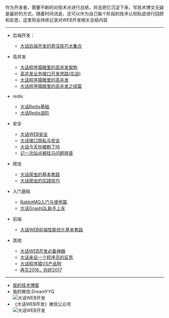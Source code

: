 作为开发者，需要不断的对技术点进行总结，并且把它沉淀下来，写技术博文无疑是最好的方式，随着时间流逝，还可以作为自己每个阶段的技术认知轨迹进行回顾和反思，这里将会持续记录对WEB开发相关总结内容

---
* 后端开发：
    * [大话后端开发的奇淫技巧大集合](https://github.com/SFLAQiu/web-develop/blob/master/%E5%A4%A7%E8%AF%9D%E5%90%8E%E7%AB%AF%E5%BC%80%E5%8F%91%E7%9A%84%E5%A5%87%E6%B7%AB%E6%8A%80%E5%B7%A7%E5%A4%A7%E9%9B%86%E5%90%88.md)
* 高并发
    * [大话程序猿眼里的高并发架构](https://github.com/SFLAQiu/web-develop/blob/master/%E5%A4%A7%E8%AF%9D%E7%A8%8B%E5%BA%8F%E7%8C%BF%E7%9C%BC%E9%87%8C%E7%9A%84%E9%AB%98%E5%B9%B6%E5%8F%91%E6%9E%B6%E6%9E%84.md)
    * [高并发业务接口开发思路(实战)](https://github.com/SFLAQiu/web-develop/blob/master/%E9%AB%98%E5%B9%B6%E5%8F%91%E4%B8%9A%E5%8A%A1%E6%8E%A5%E5%8F%A3%E5%BC%80%E5%8F%91%E6%80%9D%E8%B7%AF(%E5%AE%9E%E6%88%98).md)
    * [大话程序猿眼里的高并发](https://github.com/SFLAQiu/web-develop/blob/master/%E5%A4%A7%E8%AF%9D%E7%A8%8B%E5%BA%8F%E7%8C%BF%E7%9C%BC%E9%87%8C%E7%9A%84%E9%AB%98%E5%B9%B6%E5%8F%91.md)
    * [大话程序猿眼里的高并发之续篇](https://github.com/SFLAQiu/web-develop/blob/master/%E5%A4%A7%E8%AF%9D%E7%A8%8B%E5%BA%8F%E7%8C%BF%E7%9C%BC%E9%87%8C%E7%9A%84%E9%AB%98%E5%B9%B6%E5%8F%91%E4%B9%8B%E7%BB%AD%E7%AF%87.md)
* redis
    * [大话Redis基础](https://github.com/SFLAQiu/web-develop/blob/master/%E5%A4%A7%E8%AF%9DRedis%E5%9F%BA%E7%A1%80.md)
    * [大话Redis进阶](https://github.com/SFLAQiu/web-develop/blob/master/%E5%A4%A7%E8%AF%9DRedis%E8%BF%9B%E9%98%B6.md)

* 安全
    * [大话WEB安全](https://github.com/SFLAQiu/web-develop/blob/master/%E5%A4%A7%E8%AF%9DWEB%E5%AE%89%E5%85%A8.md)
    * [大话接口隐私与安全](https://github.com/SFLAQiu/web-develop/blob/master/%E5%A4%A7%E8%AF%9D%E6%8E%A5%E5%8F%A3%E9%9A%90%E7%A7%81%E4%B8%8E%E5%AE%89%E5%85%A8.md)
    * [大话今天你被刷了吗](https://github.com/SFLAQiu/web-develop/blob/master/%E5%A4%A7%E8%AF%9D%E4%BB%8A%E5%A4%A9%E4%BD%A0%E8%A2%AB%E5%88%B7%E4%BA%86%E5%90%97.md)
    * [记一次站点被挂马问题排查](https://github.com/SFLAQiu/web-develop/blob/master/%E8%AE%B0%E4%B8%80%E6%AC%A1%E7%AB%99%E7%82%B9%E8%A2%AB%E6%8C%82%E9%A9%AC%E9%97%AE%E9%A2%98%E6%8E%92%E6%9F%A5.md)
* 爬虫
    * [大话爬虫的基本套路](https://github.com/SFLAQiu/web-develop/blob/master/%E5%A4%A7%E8%AF%9D%E7%88%AC%E8%99%AB%E7%9A%84%E5%9F%BA%E6%9C%AC%E5%A5%97%E8%B7%AF.md)
    * [大话爬虫的实践技巧](https://github.com/SFLAQiu/web-develop/blob/master/%E5%A4%A7%E8%AF%9D%E7%88%AC%E8%99%AB%E7%9A%84%E5%AE%9E%E8%B7%B5%E6%8A%80%E5%B7%A7.md)
* 入门基础
    * [RabbitMQ入门与使用篇](https://github.com/SFLAQiu/web-develop/blob/master/RabbitMQ%E5%85%A5%E9%97%A8%E4%B8%8E%E4%BD%BF%E7%94%A8%E7%AF%87.md)
    * [大话GraphQL新手上车](https://github.com/SFLAQiu/web-develop/blob/master/%E5%A4%A7%E8%AF%9DGraphQL%E6%96%B0%E6%89%8B%E4%B8%8A%E8%BD%A6.md)
* 前端
    * [大话WEB前端性能优化基本套路](https://github.com/SFLAQiu/web-develop/blob/master/%E5%A4%A7%E8%AF%9DWEB%E5%89%8D%E7%AB%AF%E6%80%A7%E8%83%BD%E4%BC%98%E5%8C%96%E5%9F%BA%E6%9C%AC%E5%A5%97%E8%B7%AF.md)
* 其他
    * [大话WEB开发必备神器](https://github.com/SFLAQiu/web-develop/blob/master/%E5%A4%A7%E8%AF%9DWEB%E5%BC%80%E5%8F%91%E5%BF%85%E5%A4%87%E7%A5%9E%E5%99%A8.md)
    * [大话来自一个程序员的反思](https://github.com/SFLAQiu/web-develop/blob/master/%E5%A4%A7%E8%AF%9D%E6%9D%A5%E8%87%AA%E4%B8%80%E4%B8%AA%E7%A8%8B%E5%BA%8F%E5%91%98%E7%9A%84%E5%8F%8D%E6%80%9D.md)
    * [大话程序猿VS产品狗](https://github.com/SFLAQiu/web-develop/blob/master/%E5%A4%A7%E8%AF%9D%E7%A8%8B%E5%BA%8F%E7%8C%BFVS%E4%BA%A7%E5%93%81%E7%8B%97.md)
    * [再见2016，你好2017](https://github.com/SFLAQiu/web-develop/blob/master/%E5%86%8D%E8%A7%812016%EF%BC%8C%E4%BD%A0%E5%A5%BD2017.md)

---

* [我的技术博客](http://blog.thankbabe.com)
* 我的微信:DreamYYQ    
![大话WEB开发](http://blog.thankbabe.com/imgs/mywx.jpg)
* 《大话WEB开发》微信公众号     
![大话WEB开发](http://blog.thankbabe.com/imgs/gzh.jpg)